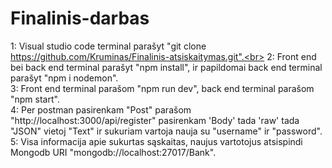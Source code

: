 ﻿# Finalinis-darbas
 
1: Visual studio code terminal parašyt "git clone https://github.com/Kruminas/Finalinis-atsiskaitymas.git".<br>
2: Front end bei back end terminal parašyt "npm install", ir papildomai back end terminal parašyt "npm i nodemon".<br>
3: Front end terminal parašom "npm run dev", back end terminal parašom "npm start".<br>
4: Per postman pasirenkam "Post" parašom "http://localhost:3000/api/register" pasirenkam 'Body' tada 'raw' tada "JSON" vietoj "Text" ir sukuriam vartoja nauja su "username" ir "password".<br>
5: Visa informacija apie sukurtas sąskaitas, naujus vartotojus atsispindi Mongodb URI "mongodb://localhost:27017/Bank".
